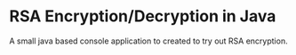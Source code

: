 # RSA Encryption/Decryption in Java

A small java based console application to created to try out RSA encryption.
